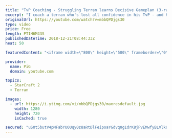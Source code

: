 ```yaml
---
title: "TvP Coaching - Struggling Terran learns Decisive Gameplan (3-rax Style)"
excerpt: "I coach a terran who's lost all confidence in his TvP - and help him back onto the right track -- Watch live at https://www.twitch.tv/x5_pig"
originalUrl: https://youtube.com/watch?v=mbbQPDjgs30
type: video
price: Free
length: PT1H6M43S
publishedDateTime: 2018-12-21T08:44:33Z
heat: 50

featuredContent: "<iframe width=\"800\" height=\"500\" frameborder=\"0\" src=\"https://www.youtube.com/embed/mbbQPDjgs30\" allow=\"accelerometer; autoplay; encrypted-media; gyroscope; picture-in-picture\" allowfullscreen></iframe>"

provider:
  name: PiG
  domain: youtube.com

topics:
  - StarCraft 2
  - Terran

images:
  - url: https://i.ytimg.com/vi/mbbQPDjgs30/maxresdefault.jpg
    width: 1280
    height: 720
    isCached: true

secured: "uSOt5butV4pMFabYUOUqy0z8aRtDlFeipoaYGdvq0g1drK8jPvEMwfyBLVlkUPHeLrT0SCoTeeI+YFo6h52ExWFvNxAqQirMDNhTJTLn86D43qgCm1/FCOyx6G2GlOVnGJ6GBA+aXrW7SCV0S/YcyiePXdy5Khn2igP0FklpY35gwthSpE25DI8kr8NkXSeB9155TWKekkk5DcJfj1JpsHNcWh3ig9WjoMVCvJBA3ArYX7N3C1n9JZZi2bUbw2X0SxRE1yMaaFXKn82hF2Ery1j24570Jfl8ojc76a/8dhCQFQ94QNJJQCrqH9GYTgrWWHOARi67uIFLDInH13H7lbLhrdyJWfciaOPDu+yy3AT5G/NHQU9qOQSOTVudbOp8SleHwMyCd3bMe75t4xYsSdSeKtbQhk7uUOxm8S5cQeo=;NSoagTlxmEeFVPPC5dvYrw=="
---
```


